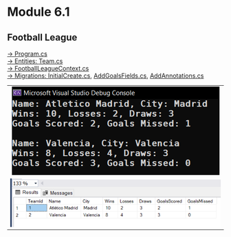 # Module 6.1

<table>
  <tr>
    <h2>Football League</h2>
    <a href="FootballLeague/Program.cs">-> Program.cs</a><br>
    <a href="FootballLeague/Entities/">-> Entities: </a><a href="FootballLeague/Entities/Team.cs">Team.cs</a><br>
    <a href="FootballLeague/FootballLeagueContext.cs">-> FootballLeagueContext.cs</a><br>
    <a href="FootballLeague/Migrations/">-> Migrations: </a><a href="FootballLeague/Migrations/20240313081955_InitialCreate.cs">InitialCreate.cs</a>, <a href="FootballLeague/Migrations/20240313082558_AddGoalsFields.cs">AddGoalsFields.cs</a>, <a href="FootballLeague/Migrations/20240313141912_AddAnnotations.cs">AddAnnotations.cs</a><br>
    <td align="center"><img src="images/1.png"></td>
  </tr>
  <tr>
    <td><img src="images/2.png"></td>
  </tr>
</table>
